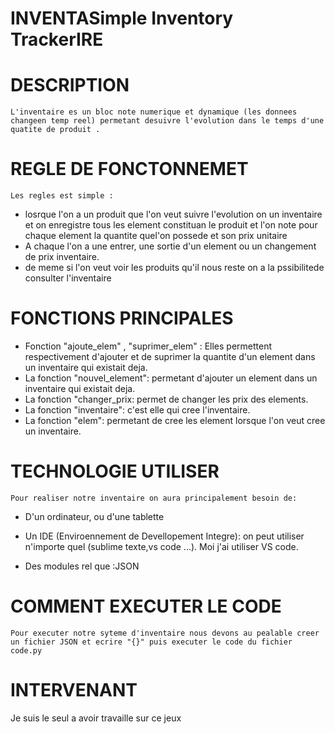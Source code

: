 # INVENTASimple Inventory TrackerIRE

# DESCRIPTION
    L'inventaire es un bloc note numerique et dynamique (les donnees changeen temp reel) permetant desuivre l'evolution dans le temps d'une quatite de produit .

# REGLE DE FONCTONNEMET

    Les regles est simple :
- losrque l'on a un produit que l'on veut suivre l'evolution on un inventaire et on enregistre tous les element constituan le produit et l'on note pour chaque element la quantite quel'on possede et son prix unitaire 
- A chaque l'on a une entrer, une sortie d'un element ou un changement de prix inventaire.
- de meme si l'on veut voir les produits qu'il nous reste on a la pssibilitede consulter l'inventaire

# FONCTIONS PRINCIPALES

- Fonction "ajoute_elem" , "suprimer_elem" : Elles permettent respectivement d'ajouter et de suprimer la quantite d'un element dans un inventaire qui existait deja. 
- La fonction "nouvel_element": permetant d'ajouter un element dans un inventaire qui existait deja.
- La fonction "changer_prix: permet de changer les prix des elements.
- La fonction "inventaire": c'est elle qui cree l'inventaire.
- La fonction "elem": permetant de cree les element lorsque l'on veut cree un inventaire.

# TECHNOLOGIE UTILISER
    Pour realiser notre inventaire on aura principalement besoin de:
- D'un ordinateur, ou d'une tablette

- Un IDE (Enviroennement de Devellopement Integre): on peut utiliser n'importe quel (sublime texte,vs code ...). Moi j'ai utiliser VS code.

- Des modules rel que :JSON 

# COMMENT EXECUTER LE CODE 
    Pour executer notre syteme d'inventaire nous devons au pealable creer un fichier JSON et ecrire "{}" puis executer le code du fichier code.py

# INTERVENANT

Je suis le seul a avoir travaille sur ce jeux 